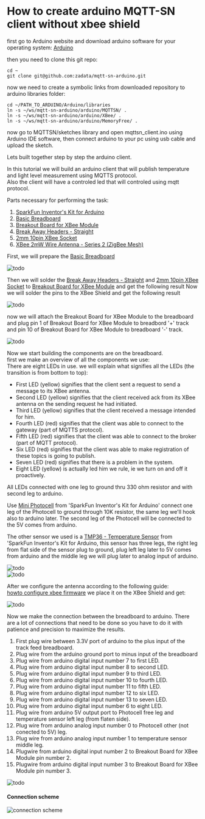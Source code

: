 # How to create arduino MQTT-SN client without xbee shield

first go to Arduino website and download arduino software for your operating system:
[Arduino](http://arduino.cc/en/Main/Software)

then you need to clone this git repo: 

```
cd ~
git clone git@github.com:zadata/mqtt-sn-arduino.git
```
now we need to create a symbolic links from downloaded repository to arduino libraries folder:
	
```
cd ~/PATH_TO_ARDUINO/Arduino/libraries
ln -s ~/ws/mqtt-sn-arduino/arduino/MQTTSN/ .
ln -s ~/ws/mqtt-sn-arduino/arduino/XBee/ .
ln -s ~/ws/mqtt-sn-arduino/arduino/MemoryFree/ .
```
now go to MQTTSN/sketches library and open mqttsn_client.ino using Arduino IDE software, then connect arduino to your pc using usb cable and upload the sketch.  
 

Lets built together step by step the arduino client.

In this tutorial we will build an arduino client that will publish temperature and light level measurement using MQTTS protocol.  
Also the client will have a controled led that will controled using mqtt protocol. 

Parts necessary for performing the task:

1. [SparkFun Inventor's Kit for Arduino](https://www.sparkfun.com/products/11227)
2. [Basic Breadboard](https://www.sparkfun.com/products/112)
3. [Breakout Board for XBee Module](https://www.sparkfun.com/products/8276)
4. [Break Away Headers - Straight](https://www.sparkfun.com/products/116)
5. [2mm 10pin XBee Socket](https://www.sparkfun.com/products/8272?)  
5. [XBee 2mW Wire Antenna - Series 2 (ZigBee Mesh)](https://www.sparkfun.com/products/10414)

First, we will prepare the [Basic Breadboard](https://www.sparkfun.com/products/112)  
 
![todo](https://github.com/zadata/mqtt-sn-arduino/raw/master/doc/images/mqttsn_client_without_xbee_shield_0.jpg "todo")  

Then we will solder the [Break Away Headers - Straight](https://www.sparkfun.com/products/116) and [2mm 10pin XBee Socket](https://www.sparkfun.com/products/8272?) to [Breakout Board for XBee Module](https://www.sparkfun.com/products/8276) and get the following result
Now we will solder the pins to the XBee Shield and get the following result

![todo](https://github.com/zadata/mqtt-sn-arduino/raw/master/doc/images/mqttsn_client_without_xbee_shield_1.jpg "todo")

now we will attach the Breakout Board for XBee Module to the breadboard and plug pin 1 of Breakout Board for XBee Module to breadbord '+' track and pin 10 of Breakout Board for XBee Module to breadboard '-' track.  

![todo](https://github.com/zadata/mqtt-sn-arduino/raw/master/doc/images/mqttsn_client_without_xbee_shield_2.jpg "todo")

Now we start building the components are on the breadboard.  
first we make an overview of all the components we use:  
There are eight LEDs in use. we will explain what signifies all the LEDs (the transition is from bottom to top):  
- First LED (yellow) signifies that the client sent a request to send a message to its XBee antenna.  
- Second LED (yellow) signifies that the client received ack from its XBee antenna on the sending request he had initiated.  
- Third LED (yellow) signifies that the client received a message intended for him.  
- Fourth LED (red) signifies that the client was able to connect to the gateway (part of MQTTS protocol).  
- Fifth LED (red) signifies that the client was able to connect to the broker (part of MQTT protocol).  
- Six LED (red) signifies that the client was able to make registration of these topics is going to publish.  
- Seven LED (red) signifies that there is a problem in the system.  
- Eight LED (yellow) is actually led him we rule, ie we turn on and off it proactively. 
 
All LEDs connected with one leg to ground thru 330 ohm resistor and with second leg to arduino.  

Use [Mini Photocell](https://www.sparkfun.com/products/9088?) from 'SparkFun Inventor's Kit for Arduino' connect one leg of the Photocell to ground through 10K resistor, the same leg we'll hook also to arduino later. The second leg of the Photocell will be connected to the 5V comes from arduino.

The other sensor we used is a [TMP36 - Temperature Sensor](https://www.sparkfun.com/products/10988) from 'SparkFun Inventor's Kit for Arduino, this sensor has three legs, the right leg from flat side of the sensor plug to ground, plug left leg later to 5V comes from arduino and the middle leg we will plug later to analog input of arduino.

![todo](https://github.com/zadata/mqtt-sn-arduino/raw/master/doc/images/mqttsn_client_without_xbee_shield_3.jpg "todo")  
![todo](https://github.com/zadata/mqtt-sn-arduino/raw/master/doc/images/mqttsn_client_without_xbee_shield_4.jpg "todo")  


After we configure the antenna according to the following guide:  
[howto configure xbee firmware](https://github.com/zadata/mqtt-sn-arduino/blob/master/doc/howto_configure_xbee_firmware.md) we place it on the XBee Shield and get:  

![todo](https://github.com/zadata/mqtt-sn-arduino/raw/master/doc/images/mqttsn_client_without_xbee_shield_5.jpg "todo")  


Now we make the connection between the breadboard to arduino.
There are a lot of connections that need to be done so you have to do it with patience and precision to maximize the results.

1. First plug wire between 3.3V port of arduino to the plus input of the track feed breadboard. 
2. Plug wire from the arduino ground port to minus input of the breadboard
3. Plug wire from arduino digital input number 7 to first LED.
4. Plug wire from arduino digital input number 8 to second LED.
5. Plug wire from arduino digital input number 9 to third LED.
6. Plug wire from arduino digital input number 10 to fourth LED.
7. Plug wire from arduino digital input number 11 to fifth LED.
8. Plug wire from arduino digital input number 12 to six LED.
9. Plug wire from arduino digital input number 13 to seven LED.
10. Plug wire from arduino digital input number 6 to eight LED.
11. Plug wire from arduino 5V output port to Photocell free leg and temperature sensor left leg (from flaten side).
12. Plug wire from arduino analog input number 0 to Photocell other (not conected to 5V) leg.
13. Plug wire from arduino analog input number 1 to temperature sensor middle leg. 
14. Plugwire from arduino digital input number 2 to Breakout Board for XBee Module pin number 2.  
15. Plugwire from arduino digital input number 3 to Breakout Board for XBee Module pin number 3.  


![todo](https://github.com/zadata/mqtt-sn-arduino/raw/master/doc/images/mqttsn_client_without_xbee_shield_6.jpg "todo")  


#### Connection scheme  

![connection scheme](https://github.com/zadata/mqtt-sn-arduino/raw/master/doc/images/mqttsn_client_without_xbee_shield_connection_scheme.jpg "todo")  
